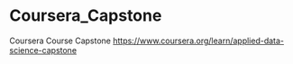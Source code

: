 # Coursera_Capstone
Coursera Course Capstone
https://www.coursera.org/learn/applied-data-science-capstone
